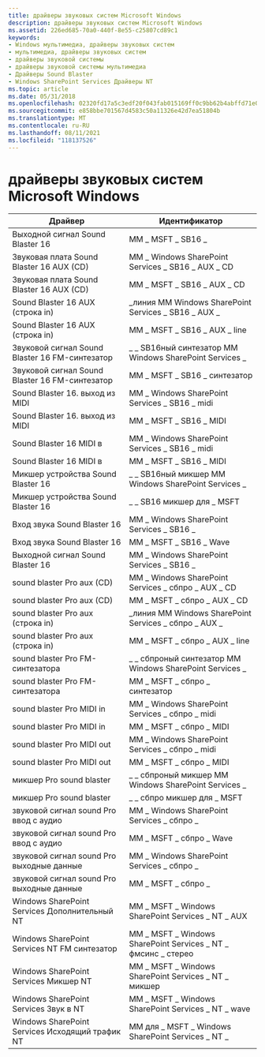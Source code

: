 ```yaml
---
title: драйверы звуковых систем Microsoft Windows
description: драйверы звуковых систем Microsoft Windows
ms.assetid: 226ed685-70a0-440f-8e55-c25807cd89c1
keywords:
- Windows мультимедиа, драйверы звуковых систем
- мультимедиа, драйверы звуковых систем
- драйверы звуковой системы
- драйверы звуковой системы мультимедиа
- Драйверы Sound Blaster
- Windows SharePoint Services Драйверы NT
ms.topic: article
ms.date: 05/31/2018
ms.openlocfilehash: 02320fd17a5c3edf20f043fab015169ff0c9bb62b4abffd71e0e66f197f8941e
ms.sourcegitcommit: e858bbe701567d4583c50a11326e42d7ea51804b
ms.translationtype: MT
ms.contentlocale: ru-RU
ms.lasthandoff: 08/11/2021
ms.locfileid: "118137526"
---
```

# <a name="microsoft-windows-sound-system-drivers"></a>драйверы звуковых систем Microsoft Windows



| Драйвер                            | Идентификатор                         |
|-----------------------------------|------------------------------------|
| Выходной сигнал Sound Blaster 16  | MM \_ MSFT \_ SB16 \_            |
| Звуковая плата Sound Blaster 16 AUX (CD)         | MM \_ Windows SharePoint Services \_ SB16 \_ AUX \_ CD             |
| Звуковая плата Sound Blaster 16 AUX (CD)         | MM \_ MSFT \_ SB16 \_ AUX \_ CD            |
| Sound Blaster 16 AUX (строка in)    | \_линия MM Windows SharePoint Services \_ SB16 \_ AUX \_           |
| Sound Blaster 16 AUX (строка in)    | MM \_ MSFT \_ SB16 \_ AUX \_ line          |
| Звуковой сигнал Sound Blaster 16 FM-синтезатор   | \_ \_ SB16ный синтезатор MM Windows SharePoint Services \_               |
| Звуковой сигнал Sound Blaster 16 FM-синтезатор   | MM \_ MSFT \_ SB16 \_ синтезатор              |
| Sound Blaster 16. выход из MIDI         | MM \_ Windows SharePoint Services \_ SB16 \_ midi             |
| Sound Blaster 16. выход из MIDI         | MM \_ MSFT \_ SB16 \_ MIDI            |
| Sound Blaster 16 MIDI в          | MM \_ Windows SharePoint Services \_ SB16 \_ midi              |
| Sound Blaster 16 MIDI в          | MM \_ MSFT \_ SB16 \_ MIDI             |
| Микшер устройства Sound Blaster 16     | \_ \_ SB16ный микшер MM Windows SharePoint Services \_               |
| Микшер устройства Sound Blaster 16     | \_ \_ SB16 микшер для \_ MSFT              |
| Вход звука Sound Blaster 16   | MM \_ Windows SharePoint Services \_ SB16 \_              |
| Вход звука Sound Blaster 16   | MM \_ MSFT \_ SB16 \_ Wave             |
| Выходной сигнал Sound Blaster 16  | MM \_ Windows SharePoint Services \_ SB16 \_             |
| sound blaster Pro aux (CD)        | MM \_ Windows SharePoint Services \_ сбпро \_ AUX \_ CD            |
| sound blaster Pro aux (CD)        | MM \_ MSFT \_ сбпро \_ AUX \_ CD           |
| sound blaster Pro aux (строка in)   | \_линия MM Windows SharePoint Services \_ сбпро \_ AUX \_          |
| sound blaster Pro aux (строка in)   | MM \_ MSFT \_ сбпро \_ AUX \_ line         |
| sound blaster Pro FM-синтезатора  | \_ \_ сбпроный синтезатор MM Windows SharePoint Services \_              |
| sound blaster Pro FM-синтезатора  | MM \_ MSFT \_ сбпро \_ синтезатор             |
| sound blaster Pro MIDI in         | MM \_ Windows SharePoint Services \_ сбпро \_ midi             |
| sound blaster Pro MIDI in         | MM \_ MSFT \_ сбпро \_ MIDI            |
| sound blaster Pro MIDI out        | MM \_ Windows SharePoint Services \_ сбпро \_ midi            |
| sound blaster Pro MIDI out        | MM \_ MSFT \_ сбпро \_ MIDI           |
| микшер Pro sound blaster           | \_ \_ сбпроный микшер MM Windows SharePoint Services \_              |
| микшер Pro sound blaster           | \_ \_ сбпро микшер для \_ MSFT             |
| звуковой сигнал sound Pro ввод с аудио  | MM \_ Windows SharePoint Services \_ сбпро \_             |
| звуковой сигнал sound Pro ввод с аудио  | MM \_ MSFT \_ сбпро \_ Wave            |
| звуковой сигнал sound Pro выходные данные | MM \_ Windows SharePoint Services \_ сбпро \_            |
| звуковой сигнал sound Pro выходные данные | MM \_ MSFT \_ сбпро \_           |
| Windows SharePoint Services Дополнительный NT                        | MM \_ MSFT \_ Windows SharePoint Services \_ NT \_ AUX             |
| Windows SharePoint Services NT FM синтезатор             | MM \_ MSFT \_ Windows SharePoint Services \_ NT \_ фмсинс \_ стерео |
| Windows SharePoint Services Микшер NT                      | MM \_ MSFT \_ Windows SharePoint Services \_ NT \_ микшер           |
| Windows SharePoint Services Звук в NT                    | MM \_ MSFT \_ Windows SharePoint Services \_ NT \_ wave          |
| Windows SharePoint Services Исходящий трафик NT                   | MM для \_ MSFT \_ Windows SharePoint Services \_ NT \_         |



 

 

 





